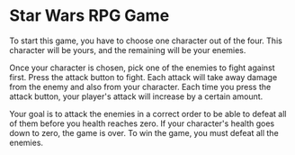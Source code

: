 # Star Wars RPG Game

To start this game, you have to choose one character out of the four.
This character will be yours, and the remaining will be your enemies.

Once your character is chosen, pick one of the enemies to fight against first.
Press the attack button to fight. 
Each attack will take away damage from the enemy and also from your character.
Each time you press the attack button, your player's attack will increase by a certain amount.

Your goal is to attack the enemies in a correct order to be able to defeat all of them before you health reaches zero.
If your character's health goes down to zero, the game is over.
To win the game, you must defeat all the enemies.